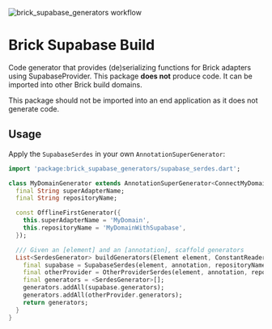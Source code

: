![brick_supabase_generators workflow](https://github.com/GetDutchie/brick/actions/workflows/brick_supabase_generators.yaml/badge.svg)

# Brick Supabase Build

Code generator that provides (de)serializing functions for Brick adapters using SupabaseProvider. This package **does not** produce code. It can be imported into other Brick build domains.

This package should not be imported into an end application as it does not generate code.

## Usage

Apply the `SupabaseSerdes` in your own `AnnotationSuperGenerator`:

```dart
import 'package:brick_supabase_generators/supabase_serdes.dart';

class MyDomainGenerator extends AnnotationSuperGenerator<ConnectMyDomainWithSupabase> {
  final String superAdapterName;
  final String repositoryName;

  const OfflineFirstGenerator({
    this.superAdapterName = 'MyDomain',
    this.repositoryName = 'MyDomainWithSupabase',
  });

  /// Given an [element] and an [annotation], scaffold generators
  List<SerdesGenerator> buildGenerators(Element element, ConstantReader annotation) {
    final supabase = SupabaseSerdes(element, annotation, repositoryName: repositoryName);
    final otherProvider = OtherProviderSerdes(element, annotation, repositoryName: repositoryName);
    final generators = <SerdesGenerator>[];
    generators.addAll(supabase.generators);
    generators.addAll(otherProvider.generators);
    return generators;
  }
}
```

